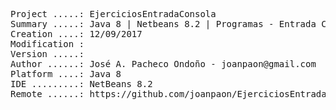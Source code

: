 <pre>
Project .....: EjerciciosEntradaConsola
Summary .....: Java 8 | Netbeans 8.2 | Programas - Entrada Consola - Exercises
Creation ....: 12/09/2017
Modification : 
Version .....: 
Author ......: José A. Pacheco Ondoño - joanpaon@gmail.com
Platform ....: Java 8
IDE .........: NetBeans 8.2
Remote ......: https://github.com/joanpaon/EjerciciosEntradaConsola.git
</pre>

